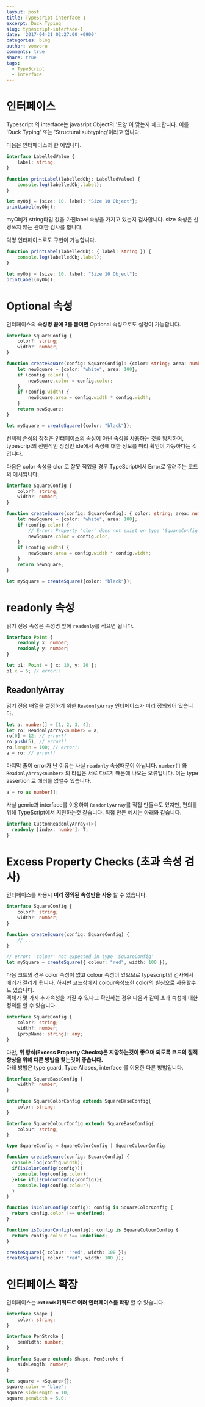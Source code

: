 ```yaml
---
layout: post
title: TypeScript interface 1
excerpt: Duck Typing
slug: typescript-interface-1
date: '2017-04-21 02:27:00 +0900'
categories: blog
author: vomvoru
comments: true
share: true
tags:
  - TypeScript
  - interface
---
```


# 인터페이스

Typescript 의 interface는 javasript Object의 '모양'이 맞는지 체크합니다.
이를 'Duck Typing' 또는 'Structural subtyping'이라고 합니다.

다음은 인터페이스의 한 예입니다.

```ts
interface LabelledValue {
    label: string;
}

function printLabel(labelledObj: LabelledValue) {
    console.log(labelledObj.label);
}

let myObj = {size: 10, label: "Size 10 Object"};
printLabel(myObj);
```

myObj가 string타입 값을 가진label 속성을 가지고 있는지 검사합니다. size 속성은 신경쓰지 않는 관대한 검사를 합니다.

익명 인터페이스로도 구현이 가능합니다.

```ts
function printLabel(labelledObj: { label: string }) {
    console.log(labelledObj.label);
}

let myObj = {size: 10, label: "Size 10 Object"};
printLabel(myObj);
```

# Optional 속성

인터페이스의 **속성명 끝에 ?를 붙이면** Optional 속성으로도 설정이 가능합니다.

```ts
interface SquareConfig {
    color?: string;
    width?: number;
}

function createSquare(config: SquareConfig): {color: string; area: number} {
    let newSquare = {color: "white", area: 100};
    if (config.color) {
        newSquare.color = config.color;
    }
    if (config.width) {
        newSquare.area = config.width * config.width;
    }
    return newSquare;
}

let mySquare = createSquare({color: "black"});
```

선택적 손성의 장점은 인터페이스의 속성이 아닌 속성을 사용하는 것을 방지하며, typescript의 전반적인 장점인 ide에서 속성에 대한 정보를 미리 확인이 가능하다는 것입니다.

다음은 color 속성을 clor 로 잘못 적었을 경우 TypeScript에서 Error로 알려주는 코드의 예시입니다.
```ts
interface SquareConfig {
    color?: string;
    width?: number;
}

function createSquare(config: SquareConfig): { color: string; area: number } {
    let newSquare = {color: "white", area: 100};
    if (config.color) {
        // Error: Property 'clor' does not exist on type 'SquareConfig'
        newSquare.color = config.clor;
    }
    if (config.width) {
        newSquare.area = config.width * config.width;
    }
    return newSquare;
}

let mySquare = createSquare({color: "black"});
```

# readonly 속성

읽기 전용 속성은 속성명 앞에 `readonly`를 적으면 됩니다.

```ts
interface Point {
    readonly x: number;
    readonly y: number;
}

let p1: Point = { x: 10, y: 20 };
p1.x = 5; // error!!
```

## ReadonlyArray
읽기 전용 배열을 설정하기 위한 `ReadonlyArray` 인터페이스가 미리 정의되어 있습니다.

```ts
let a: number[] = [1, 2, 3, 4];
let ro: ReadonlyArray<number> = a;
ro[0] = 12; // error!!
ro.push(5); // error!!
ro.length = 100; // error!!
a = ro; // error!!
```

마지막 줄이 error가 난 이유는 사실 `readonly` 속성때문이 아닙니다. `number[]` 와 `ReadonlyArray<number>` 의 타입은 서로 다르기 때문에 나오는 오류입니다.
이는 type assertion 로 에러를 없앨수 있습니다.

```ts
a = ro as number[];
```

사실 genric과 interface를 이용하여 `ReadonlyArra`y를 직접 만들수도 있지만, 편의를 위해 TypeScript에서 지원하는것 같습니다. 직접 만든 예시는 아래와 같습니다.

```ts
interface CustomReadonlyArray<T>{
  readonly [index: number]: T;
}
```

# Excess Property Checks (초과 속성 검사)
인터페이스를 사용시 **미리 정의된 속성만을 사용** 할 수 있습니다.

```ts
interface SquareConfig {
    color?: string;
    width?: number;
}

function createSquare(config: SquareConfig) {
    // ...
}

// error: 'colour' not expected in type 'SquareConfig'
let mySquare = createSquare({ colour: "red", width: 100 });
```
다음 코드의 경우 color 속성이 없고 colour 속성이 있으므로 typescript의 검사에서 에러가 걸리게 됩니다.
하지만 코드상에서 colour속성또한 color의 별칭으로 사용할수도 있습니다.  
객체가 몇 가지 추가속성을 가질 수 있다고 확신하는 경우 다음과 같이 초과 속성에 대한 정의를 할 수 있습니다.

```ts
interface SquareConfig {
    color?: string;
    width?: number;
    [propName: string]: any;
}
```

다만, **위 방식(Excess Property Checks)은 지양하는것이 좋으며 되도록 코드의 질적 향상을 위해 다른 방법을 찾는것이 좋습니다.**  
아래 방법은 type guard, Type Aliases, interface 를 이용한 다른 방법입니다.

```ts
interface SquareBaseConfig {
    width?: number;
}

interface SquareColorConfig extends SquareBaseConfig{
    color: string;
}

interface SquareColourConfig extends SquareBaseConfig{
    colour: string;
}

type SquareConfig = SquareColorConfig | SquareColourConfig

function createSquare(config: SquareConfig) {
  console.log(config.width);
  if(isColorConfig(config)){
    console.log(config.color);
  }else if(isColourConfig(config)){
    console.log(config.colour);
  }
}

function isColorConfig(config): config is SquareColorConfig {
  return config.color !== undefined;
}

function isColourConfig(config): config is SquareColourConfig {
  return config.colour !== undefined;
}

createSquare({ colour: "red", width: 100 });
createSquare({ color: "red", width: 100 });

```

# 인터페이스 확장

인터페이스는 **`extends`키워드로 여러 인터페이스를 확장** 할 수 있습니다.

```ts
interface Shape {
    color: string;
}

interface PenStroke {
    penWidth: number;
}

interface Square extends Shape, PenStroke {
    sideLength: number;
}

let square = <Square>{};
square.color = "blue";
square.sideLength = 10;
square.penWidth = 5.0;
```
